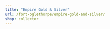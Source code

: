 ```yaml
---
title: "Empire Gold & Silver"
url: /fort-oglethorpe/empire-gold-and-silver/
shop: collector
---
```

